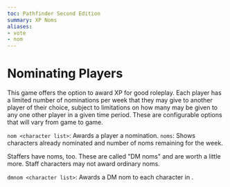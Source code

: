 ```yaml
---
toc: Pathfinder Second Edition
summary: XP Noms
aliases:
- vote
- nom
---
```


# Nominating Players

This game offers the option to award XP for good roleplay. Each player has a limited number of nominations per week that they may give to another player of their choice, subject to limitations on how many may be given to any one other player in a given time period. These are configurable options that will vary from game to game.

`nom <character list>`: Awards a player a nomination.
`noms`: Shows characters already nominated and number of noms remaining for the week.

Staffers have noms, too. These are called "DM noms" and are worth a little more. Staff characters may not award ordinary noms.

`dmnom <character list>`: Awards a DM nom to each character in <character list>.
